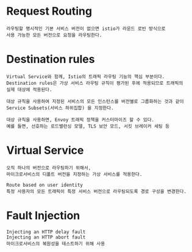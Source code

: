 # Request Routing 
```
라우팅할 명시적인 기본 서비스 버전이 없으면 istio가 라운드 로빈 방식으로
사용 가능한 모든 버전으로 요청을 라우팅한다.
```

# Destination rules
```
Virtual Service와 함께, Istio의 트래픽 라우팅 기능의 핵심 부분이다.
Destination rules은 가상 서비스 라우팅 규칙이 평가된 후에 적용되므로 트래픽의
실제 대상에 적용된다.

대상 규칙을 사용하여 지정된 서비스의 모든 인스턴스를 버전별로 그룹화하는 것과 같이
Service Subsets(서비스 하위집합) 을 지정한다.

대상 규칙을 사용하면, Envoy 트래픽 정책을 커스터마이즈 할 수 있다.
예를 들면, 선호하는 로드밸런싱 모델, TLS 보안 모드, 서킷 브레이커 세팅 등
```

# Virtual Service
```
오직 하나의 버전으로 라우팅하기 위해서, 
마이크로서비스의 디폴트 버전을 지정하는 가상 서비스를 적용한다. 
 
Route based on user identity
특정 사용자의 모든 트래픽이 특정 서비스 버전으로 라우팅되도록 경로 구성을 변경한다.
```

# Fault Injection
```
Injecting an HTTP delay fault
Injecting an HTTP abort fault
마이크로서비스의 복원성을 테스트하기 위해 사용
```


